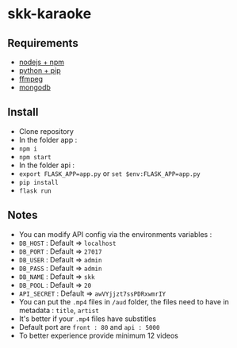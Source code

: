 # skk-karaoke
## Requirements
- [nodejs + npm](https://nodejs.org/en/)
- [python + pip](https://www.python.org/)
- [ffmpeg](https://ffmpeg.org/download.html)
- [mongodb](https://www.mongodb.com/)

## Install
- Clone repository
- In the folder app : 
 - `npm i`
 - `npm start`
- In the folder api : 
 - `export FLASK_APP=app.py` or `set $env:FLASK_APP=app.py`
 - `pip install`
 - `flask run`

## Notes
- You can modify API config via the environments variables :
 - `DB_HOST` : Default => `localhost`
 - `DB_PORT` : Default => `27017`
 - `DB_USER` : Default => `admin`
 - `DB_PASS` : Default => `admin`
 - `DB_NAME` : Default => `skk`
 - `DB_POOL` : Default => `20`
 - `API_SECRET` : Default => `awVYjjzt7ssPDRxwmrIY`
- You can put the `.mp4` files in `/aud` folder, the files need to have in metadata : `title`, `artist`
- It's better if your `.mp4` files have substitles
- Default port are `front : 80` and `api : 5000`
- To better experience provide minimum 12 videos
